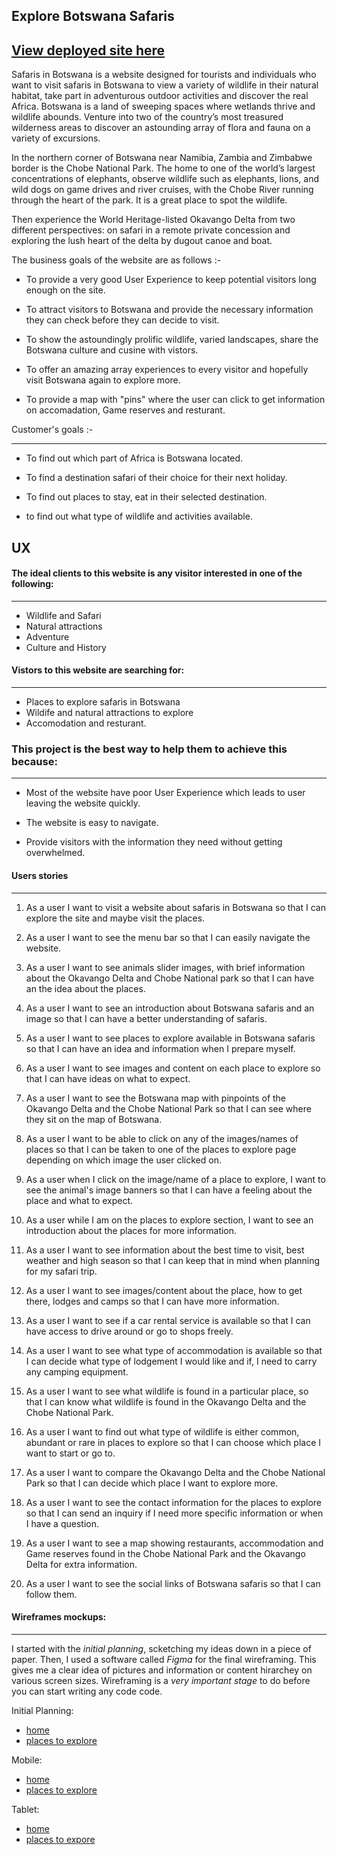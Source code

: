 ## Explore Botswana Safaris

[View deployed site here]()
---

 Safaris in Botswana is a website designed for tourists and individuals who want to visit safaris in Botswana to view a variety of wildlife in their natural habitat, take part in adventurous outdoor activities and discover the real Africa. Botswana is a land of sweeping spaces where wetlands thrive and wildlife abounds. Venture into two of the country’s most treasured wilderness areas to discover an astounding array of flora and fauna on a variety of excursions.

 In the northern corner of Botswana near Namibia, Zambia and Zimbabwe border is the Chobe National Park. The home to one of the world’s largest concentrations of elephants, observe wildlife such as elephants, lions, and wild dogs on game drives and river cruises,  with the Chobe River running through the heart of the park. It is a great place to spot the wildlife.

 Then experience the World Heritage-listed Okavango Delta from two different perspectives: on safari in a remote private concession and exploring the lush heart of the delta by dugout canoe and boat.

 The business goals of the website are as follows :-
 * To provide a very good User Experience to keep potential visitors long enough on the site.

 * To attract visitors to Botswana and provide the necessary information they can check before they can decide to visit.

 * To show the astoundingly prolific wildlife, varied landscapes, share the Botswana culture and cusine with vistors.

 * To offer an amazing array experiences to every visitor and hopefully visit Botswana again to explore more.

 * To provide a map with "pins" where the user can click to get information on accomadation, Game reserves and resturant.

 Customer's goals :-
 ***
 * To find out which part of Africa is Botswana located.

 * To find a destination safari of their choice for their next holiday.

* To find out places to stay, eat in their selected destination.

 * to find out what type of wildlife and activities available.
 
## UX

 #### The ideal clients to this website is any visitor interested in one of the following:
 ___

 * Wildlife and Safari
 * Natural attractions
 * Adventure
 * Culture and History

#### Vistors to this website are searching for:
___

* Places to explore safaris in Botswana
* Wildife and natural attractions to explore
* Accomodation and resturant.


### This project is the best way to help them to achieve this because:
___

* Most of the website have poor User Experience which leads to user leaving the website quickly.

* The website is easy to navigate.

* Provide visitors with the information they need without getting overwhelmed.


#### Users stories
---
1. As a user I want to visit a website about safaris in Botswana so that I can explore the site and maybe visit the places.

2. As a user I want to see the menu bar so that I can easily navigate the website.

3. As a user I want to see animals slider images, with brief information about the Okavango Delta and Chobe National park so    that I can have an the idea about the places.

4. As a user I want to see an introduction about Botswana safaris and an image so that I can have a better understanding of safaris. 

5. As a user I want to see places to explore available in Botswana safaris so that I can have an idea and information when I prepare myself.

6. As a user I want to see images and content on each place to explore so that I can have ideas on what to expect.

7. As a user I want to see the Botswana map with pinpoints of the Okavango Delta and the Chobe National Park so that I can see where they sit on the map of Botswana.

8. As a user I want to be able to click on any of the images/names of places so that I can be taken to one of the places to explore page depending on which image the user clicked on.

9. As a user when I click on the image/name of a place to explore, I want to see the animal's image banners so that I can have a feeling about the place and what to expect.

10. As a user while I am on the places to explore section, I want to see an introduction about the places for more information.

11. As a user I want to see information about the best time to visit, best weather and high season so that I can keep that in mind when planning for my safari trip.

12. As a user I want to see images/content about the place, how to get there, lodges and camps so that I can have more information.

13. As a user I want to see if a car rental service is available so that I can have access to drive around or go to shops freely.

14. As a user I want to see what type of accommodation is available so that I can decide what type of lodgement I would like and if, I need to carry any camping equipment.

15. As a user I want to see what wildlife is found in a particular place, so that I can know what wildlife is found in the Okavango Delta and the Chobe National Park.

16. As a user I want to find out what type of wildlife is either common, abundant or rare in places to explore so that I can choose which place I want to start or go to.

17. As a user I want to compare the Okavango Delta and the Chobe National Park so that I can decide which place I want to explore more.

18. As a user I want to see the contact information for the places to explore so that I can send an inquiry if I need more specific information or when I have a question.

19. As a user I want to see a map showing restaurants, accommodation and Game reserves found in the Chobe National Park and the Okavango Delta for extra information.

20. As a user I want to see the social links of Botswana safaris so that I can follow them.

#### Wireframes mockups:
---
I started with the *initial planning*, scketching my ideas down in a piece of paper. Then, I used a software called *Figma* for the final wireframing. This gives me a clear idea of pictures and information or content hirarchey on various screen sizes. Wireframing is a *very important stage* to do before you can start writing any code code. 

Initial Planning:
* [home](wireframe/wireframes1-sketch.jpg)
* [places to explore](wireframe/wireframes2-sketch.jpg)

Mobile:
* [home](wireframe/mobile-home.jpg)
* [places to explore](wireframe/mobile-explore.jpg)

Tablet:
* [home](wireframe/tablet-home.jpg)
* [places to expore](wireframe/tablet-explore.jpg)





